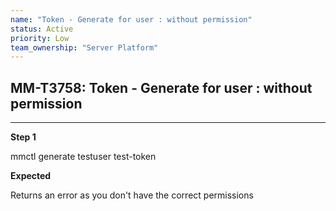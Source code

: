 ```yaml
---
name: "Token - Generate for user : without permission"
status: Active
priority: Low
team_ownership: "Server Platform"
---
```


## MM-T3758: Token - Generate for user : without permission

---

**Step 1**

mmctl generate testuser test-token

**Expected**

Returns an error as you don't have the correct permissions
